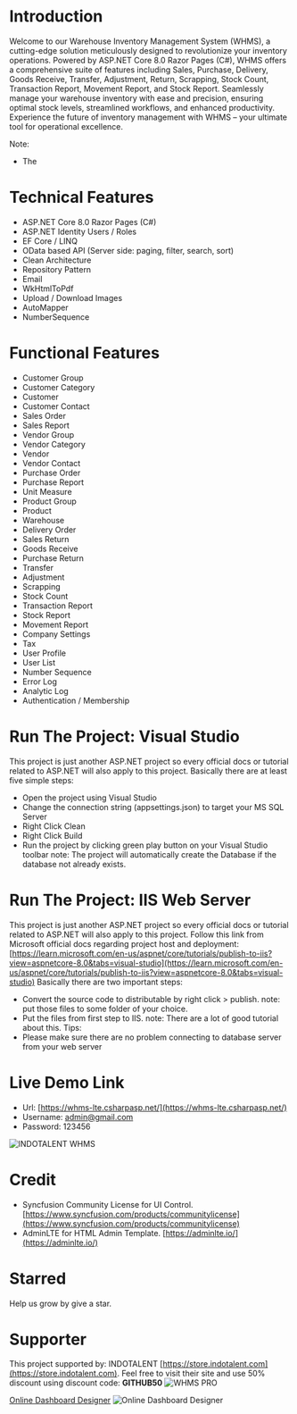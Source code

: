 ﻿# Introduction
Welcome to our Warehouse Inventory Management System (WHMS), a cutting-edge solution meticulously designed to revolutionize your inventory operations. Powered by ASP.NET Core 8.0 Razor Pages (C#), WHMS offers a comprehensive suite of features including Sales, Purchase, Delivery, Goods Receive, Transfer, Adjustment, Return, Scrapping, Stock Count, Transaction Report, Movement Report, and Stock Report. Seamlessly manage your warehouse inventory with ease and precision, ensuring optimal stock levels, streamlined workflows, and enhanced productivity. Experience the future of inventory management with WHMS – your ultimate tool for operational excellence.

Note:
- The

# Technical Features
- ASP.NET Core 8.0 Razor Pages (C#)
- ASP.NET Identity Users / Roles
- EF Core / LINQ
- OData based API (Server side: paging, filter, search, sort)
- Clean Architecture
- Repository Pattern
- Email
- WkHtmlToPdf
- Upload / Download Images
- AutoMapper
- NumberSequence

# Functional Features
- Customer Group
- Customer Category
- Customer
- Customer Contact
- Sales Order
- Sales Report
- Vendor Group
- Vendor Category
- Vendor
- Vendor Contact
- Purchase Order
- Purchase Report
- Unit Measure
- Product Group
- Product
- Warehouse
- Delivery Order
- Sales Return
- Goods Receive
- Purchase Return
- Transfer
- Adjustment
- Scrapping
- Stock Count
- Transaction Report
- Stock Report
- Movement Report
- Company Settings
- Tax
- User Profile
- User List
- Number Sequence
- Error Log
- Analytic Log
- Authentication / Membership

# Run The Project: Visual Studio
This project is just another ASP.NET project so every official docs or tutorial related to ASP.NET will also apply to this project.
Basically there are at least five simple steps:
- Open the project using Visual Studio
- Change the connection string (appsettings.json) to target your MS SQL Server
- Right Click Clean
- Right Click Build
- Run the project by clicking green play button on your Visual Studio toolbar
note: The project will automatically create the Database if the database not already exists.

# Run The Project: IIS Web Server
This project is just another ASP.NET project so every official docs or tutorial related to ASP.NET will also apply to this project.
Follow this link from Microsoft official docs regarding project host and deployment: [https://learn.microsoft.com/en-us/aspnet/core/tutorials/publish-to-iis?view=aspnetcore-8.0&tabs=visual-studio](https://learn.microsoft.com/en-us/aspnet/core/tutorials/publish-to-iis?view=aspnetcore-8.0&tabs=visual-studio)
Basically there are two important steps:
- Convert the source code to distributable by right click > publish. note: put those files to some folder of your choice.
- Put the files from first step to IIS. note: There are a lot of good tutorial about this.
Tips:
- Please make sure there are no problem connecting to database server from your web server

# Live Demo Link
- Url: [https://whms-lte.csharpasp.net/](https://whms-lte.csharpasp.net/)
- Username: admin@gmail.com
- Password: 123456

![INDOTALENT WHMS](wwwroot/image-vertical.png)

# Credit
- Syncfusion Community License for UI Control. [https://www.syncfusion.com/products/communitylicense](https://www.syncfusion.com/products/communitylicense) 
- AdminLTE for HTML Admin Template. [https://adminlte.io/](https://adminlte.io/)

# Starred
Help us grow by give a star.

# Supporter
This project supported by: INDOTALENT [https://store.indotalent.com](https://store.indotalent.com). Feel free to visit their site and use 50% discount using discount code: **GITHUB50**
![WHMS PRO](wwwroot/whms-pro-warehouse-inventory-management.png)

[Online Dashboard Designer](https://www.youtube.com/watch?v=1sZoJ53Qocw&t=1s)
![Online Dashboard Designer](wwwroot/online-dashboard-designer.JPG)
